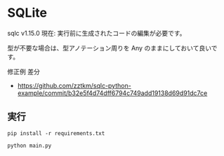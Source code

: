 # SQLite

sqlc v1.15.0 現在: 実行前に生成されたコードの編集が必要です。

型が不要な場合は、型アノテーション周りを Any のままにしておいて良いです。

修正例 差分
- https://github.com/zztkm/sqlc-python-example/commit/b32e5f4d74dff6794c749add19138d69d91dc7ce

## 実行

```shell
pip install -r requirements.txt

python main.py
```
